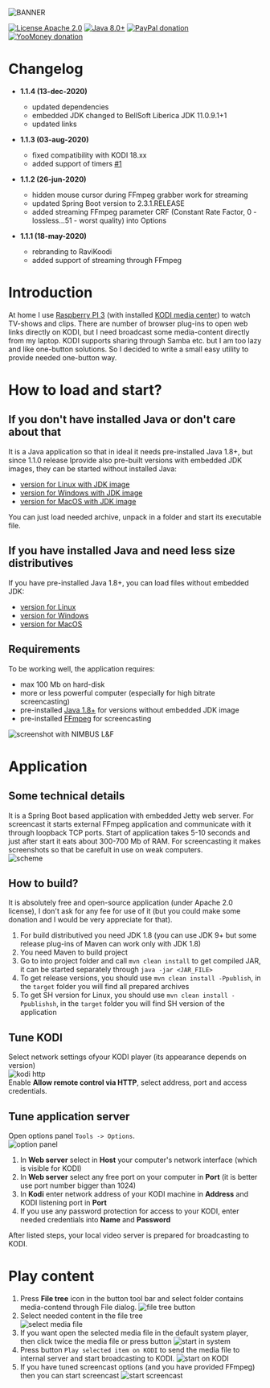 ![BANNER](assets/github-social-preview.png)

[![License Apache 2.0](https://img.shields.io/badge/license-Apache%20License%202.0-green.svg)](http://www.apache.org/licenses/LICENSE-2.0)
[![Java 8.0+](https://img.shields.io/badge/java-8.0%2b-green.svg)](http://www.oracle.com/technetwork/java/javase/downloads/index.html)
[![PayPal donation](https://img.shields.io/badge/donation-PayPal-cyan.svg)](https://www.paypal.com/cgi-bin/webscr?cmd=_s-xclick&hosted_button_id=AHWJHJFBAWGL2)
[![YooMoney donation](https://img.shields.io/badge/donation-Yoo.money-blue.svg)](https://yoomoney.ru/to/41001158080699)

# Changelog

- __1.1.4 (13-dec-2020)__
  - updated dependencies
  - embedded JDK changed to BellSoft Liberica JDK 11.0.9.1+1
  - updated links

- __1.1.3 (03-aug-2020)__
  - fixed compatibility with KODI 18.xx
  - added support of timers [#1](https://github.com/raydac/ravikoodi-server/issues/1)

- __1.1.2 (26-jun-2020)__
  - hidden mouse cursor during FFmpeg grabber work for streaming
  - updated Spring Boot version to 2.3.1.RELEASE
  - added streaming FFmpeg parameter CRF (Constant Rate Factor, 0 - lossless...51 - worst quality) into Options

- __1.1.1 (18-may-2020)__
  - rebranding to RaviKoodi
  - added support of streaming through FFmpeg

# Introduction

At home I use [Raspberry PI 3](https://www.raspberrypi.org/products/raspberry-pi-3-model-b/) (with installed [KODI media center](https://kodi.tv/)) to watch TV-shows and clips. There are number of browser plug-ins to open web links directly on KODI, but I need broadcast some media-content directly from my laptop. KODI supports sharing through Samba etc. but I am too lazy and like one-button solutions. So I decided to write a small easy utility to provide needed one-button way.

# How to load and start?

## If you don't have installed Java or don't care about that

It is a Java application so that in ideal it needs pre-installed Java 1.8+, but since 1.1.0 release Iprovide also pre-built versions with embedded JDK images, they can be started without installed Java:
 - [version for Linux with JDK image](https://github.com/raydac/ravikoodi-server/releases/download/1.1.3/ravikoodi-1.1.3-linux-withjdk.tar.gz)
 - [version for Windows with JDK image](https://github.com/raydac/ravikoodi-server/releases/download/1.1.3/ravikoodi-1.1.3-windows-withjdk.tar.gz)
 - [version for MacOS with JDK image](https://github.com/raydac/ravikoodi-server/releases/download/1.1.3/ravikoodi-1.1.3-macos-withjdk.tar.gz)

You can just load needed archive, unpack in a folder and start its executable file.

## If you have installed Java and need less size distributives

If you have pre-installed Java 1.8+, you can load files without embedded JDK:
 - [version for Linux](https://github.com/raydac/ravikoodi-server/releases/download/1.1.4/ravikoodi-1.1.4.sh)
 - [version for Windows](https://github.com/raydac/ravikoodi-server/releases/download/1.1.4/ravikoodi-1.1.4.exe)
 - [version for MacOS](https://github.com/raydac/ravikoodi-server/releases/download/1.1.4/ravikoodi-1.1.4_OSX.dmg)

## Requirements

To be working well, the application requires:
 - max 100 Mb on hard-disk
 - more or less powerful computer (especially for high bitrate screencasting)
 - pre-installed [Java 1.8+](https://bell-sw.com/) for versions without embedded JDK image
 - pre-installed [FFmpeg](https://www.ffmpeg.org/) for screencasting

![screenshot with NIMBUS L&F](assets/screenshot.png)   

# Application

## Some technical details
It is a Spring Boot based application with embedded Jetty web server. For screencast it starts external FFmpeg application and communicate with it through loopback TCP ports. Start of application takes 5-10 seconds and just after start it eats about 300-700 Mb of RAM. For screencasting it makes screenshots so that be carefult in use on weak computers.   
![scheme](assets/architecture.png)

## How to build?
It is absolutely free and open-source application (under Apache 2.0 license), I don't ask for any fee for use of it (but you could make some donation and I would be very appreciate for that).
1. For build distributived you need JDK 1.8 (you can use JDK 9+ but some release plug-ins of Maven can work only with JDK 1.8)
2. You need Maven to build project
3. Go to into project folder and call `mvn clean install` to get compiled JAR, it can be started separately through `java -jar <JAR_FILE>`
4. To get release versions, you should use `mvn clean install -Ppublish`, in the `target` folder you will find all prepared archives
5. To get SH version for Linux, you should use `mvn clean install -Ppublishsh`, in the `target` folder you will find SH version of the application

## Tune KODI
Select network settings ofyour KODI player (its appearance depends on version)   
![kodi http](assets/kodi_settings.png)   
Enable __Allow remote control via HTTP__, select address, port and access credentials.

## Tune application server

Open options panel `Tools -> Options`.   
![option panel](assets/optionspanel.png)
1. In __Web server__ select in __Host__ your computer's network interface (which is visible for KODI)
2. In __Web server__ select any free port on your computer in __Port__ (it is better use port number bigger than 1024)
3. In __Kodi__ enter network address of your KODI machine in __Address__ and KODI listening port in __Port__
4. If you use any password protection for access to your KODI, enter needed credentials into __Name__ and __Password__

After listed steps, your local video server is prepared for broadcasting to KODI.

# Play content
1. Press __File tree__ icon in the button tool bar and select folder contains media-contend through File dialog.
![file tree button](assets/tool_folders.png)
2. Select needed content in the file tree   
![select media file](assets/tree_selected_content.png)
3. If you want open the selected media file in the default system player, then click twice the media file or press button
![start in system](assets/tool_system_play.png)
4. Press button `Play selected item on KODI` to send the media file to internal server and start broadcasting to KODI.
![start on KODI](assets/tool_play_on_kodi.png)
5. If you have tuned screencast options (and you have provided FFmpeg) then you can start screencast
![start screencast](assets/tool_play_screencast.png)  
